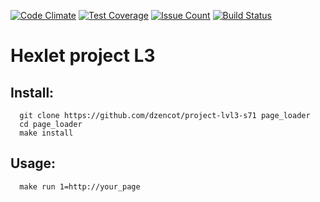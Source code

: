 [![Code
Climate](https://lima.codeclimate.com/github/dzencot/project-lvl3-s71/badges/gpa.svg)](https://lima.codeclimate.com/github/dzencot/project-lvl3-s71)
[![Test
Coverage](https://lima.codeclimate.com/github/dzencot/project-lvl3-s71/badges/coverage.svg)](https://lima.codeclimate.com/github/dzencot/project-lvl3-s71/coverage)
[![Issue
Count](https://lima.codeclimate.com/github/dzencot/project-lvl3-s71/badges/issue_count.svg)](https://lima.codeclimate.com/github/dzencot/project-lvl3-s71)
[![Build
Status](https://travis-ci.org/dzencot/project-lvl3-s71.svg?branch=master)](https://travis-ci.org/dzencot/project-lvl3-s71)
# Hexlet project L3 #
## Install: ##
```
  git clone https://github.com/dzencot/project-lvl3-s71 page_loader
  cd page_loader
  make install
```
## Usage: ##
```
  make run 1=http://your_page
```
